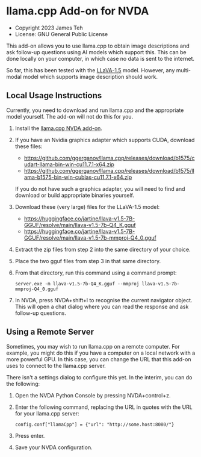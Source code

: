 # llama.cpp Add-on for NVDA

- Copyright 2023 James Teh
- License: GNU General Public License

This add-on allows you to use llama.cpp to obtain image descriptions and ask follow-up questions using AI models which support this.
This can be done locally on your computer, in which case no data is sent to the internet.

So far, this has been tested with the [LLaVA-1.5](https://llava-vl.github.io/) model.
However, any multi-modal model which supports image description should work.

## Local Usage Instructions
Currently, you need to download and run llama.cpp and the appropriate model yourself.
The add-on will not do this for you.

1. Install the [llama.cpp NVDA add-on](https://files.jantrid.net/llamaCpp-2023.1.nvda-addon).
2. If you have an Nvidia graphics adapter which supports CUDA, download these files:

    - https://github.com/ggerganov/llama.cpp/releases/download/b1575/cudart-llama-bin-win-cu11.7.1-x64.zip
    - https://github.com/ggerganov/llama.cpp/releases/download/b1575/llama-b1575-bin-win-cublas-cu11.7.1-x64.zip

    If you do not have such a graphics adapter, you will need to find and download or build appropriate binaries yourself.

3. Download these (very large) files for the LLaVA-1.5 model:

    - https://huggingface.co/jartine/llava-v1.5-7B-GGUF/resolve/main/llava-v1.5-7b-Q4_K.gguf
    - https://huggingface.co/jartine/llava-v1.5-7B-GGUF/resolve/main/llava-v1.5-7b-mmproj-Q4_0.gguf

4. Extract the zip files from step 2 into the same directory of your choice.
5. Place the two gguf files from step 3 in that same directory.
6. From that directory, run this command using a command prompt:

    `server.exe -m llava-v1.5-7b-Q4_K.gguf --mmproj llava-v1.5-7b-mmproj-Q4_0.gguf`

7. In NVDA, press NVDA+shift+l to recognise the current navigator object.
    This will open a chat dialog where you can read the response and ask follow-up questions.

## Using a Remote Server
Sometimes, you may wish to run llama.cpp on a remote computer.
For example, you might do this if you have a computer on a local network with a more powerful GPU.
In this case, you can change the URL that this add-on uses to connect to the llama.cpp server.

There isn't a settings dialog to configure this yet.
In the interim, you can do the following:

1. Open the NVDA Python Console by pressing NVDA+control+z.
2. Enter the following command, replacing the URL in quotes with the URL for your llama.cpp server:

    `config.conf["llamaCpp"] = {"url": "http://some.host:8080/"}`

3. Press enter.
4. Save your NVDA configuration.
